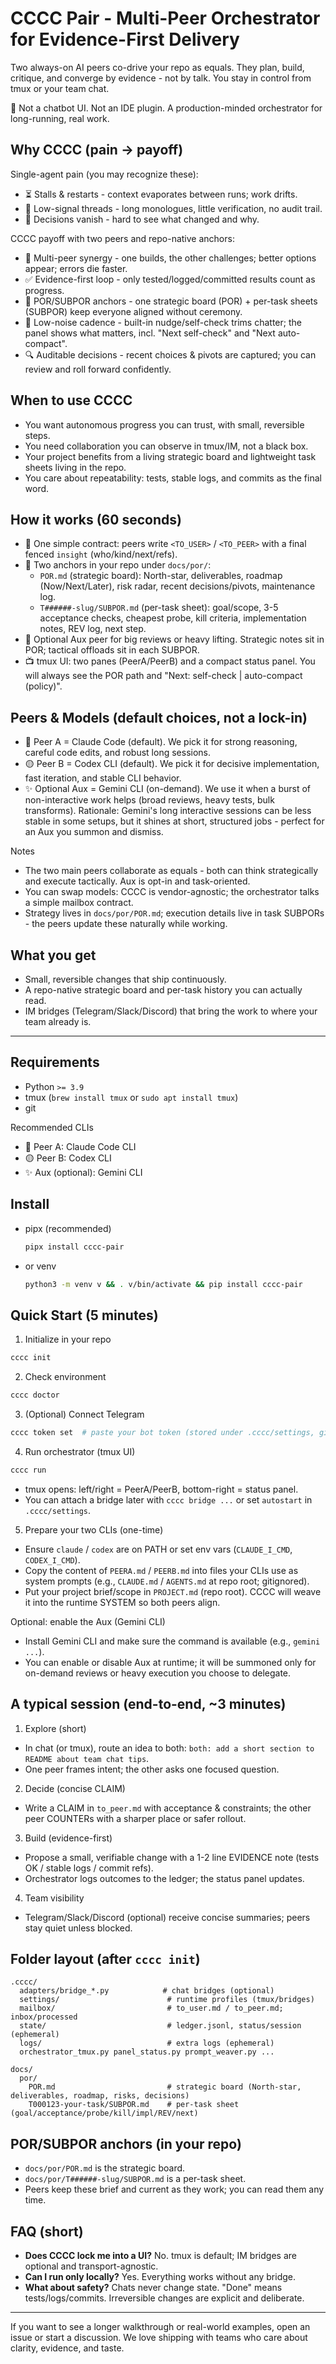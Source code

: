 # CCCC Pair - Multi-Peer Orchestrator for Evidence-First Delivery

Two always-on AI peers co-drive your repo as equals. They plan, build, critique, and converge by evidence - not by talk. You stay in control from tmux or your team chat.

:rocket: Not a chatbot UI. Not an IDE plugin. A production-minded orchestrator for long-running, real work.

## Why CCCC (pain -> payoff)

Single-agent pain (you may recognize these):
- :hourglass_flowing_sand: Stalls & restarts - context evaporates between runs; work drifts.
- :speech_balloon: Low-signal threads - long monologues, little verification, no audit trail.
- :triangular_flag_on_post: Decisions vanish - hard to see what changed and why.

CCCC payoff with two peers and repo-native anchors:
- :handshake: Multi-peer synergy - one builds, the other challenges; better options appear; errors die faster.
- :white_check_mark: Evidence-first loop - only tested/logged/committed results count as progress.
- :memo: POR/SUBPOR anchors - one strategic board (POR) + per-task sheets (SUBPOR) keep everyone aligned without ceremony.
- :bell: Low-noise cadence - built-in nudge/self-check trims chatter; the panel shows what matters, incl. "Next self-check" and "Next auto-compact".
- :mag: Auditable decisions - recent choices & pivots are captured; you can review and roll forward confidently.

## When to use CCCC
- You want autonomous progress you can trust, with small, reversible steps.
- You need collaboration you can observe in tmux/IM, not a black box.
- Your project benefits from a living strategic board and lightweight task sheets living in the repo.
- You care about repeatability: tests, stable logs, and commits as the final word.

## How it works (60 seconds)
- :link: One simple contract: peers write `<TO_USER>` / `<TO_PEER>` with a final fenced `insight` (who/kind/next/refs).
- :file_folder: Two anchors in your repo under `docs/por/`:
  - `POR.md` (strategic board): North-star, deliverables, roadmap (Now/Next/Later), risk radar, recent decisions/pivots, maintenance log.
  - `T######-slug/SUBPOR.md` (per-task sheet): goal/scope, 3-5 acceptance checks, cheapest probe, kill criteria, implementation notes, REV log, next step.
- :busts_in_silhouette: Optional Aux peer for big reviews or heavy lifting. Strategic notes sit in POR; tactical offloads sit in each SUBPOR.
- :tv: tmux UI: two panes (PeerA/PeerB) and a compact status panel. You will always see the POR path and "Next: self-check | auto-compact (policy)".

## Peers & Models (default choices, not a lock-in)

- :large_blue_circle: Peer A = Claude Code (default). We pick it for strong reasoning, careful code edits, and robust long sessions.
- :yellow_circle: Peer B = Codex CLI (default). We pick it for decisive implementation, fast iteration, and stable CLI behavior.
- :sparkles: Optional Aux = Gemini CLI (on-demand). We use it when a burst of non-interactive work helps (broad reviews, heavy tests, bulk transforms). Rationale: Gemini's long interactive sessions can be less stable in some setups, but it shines at short, structured jobs - perfect for an Aux you summon and dismiss.

Notes
- The two main peers collaborate as equals - both can think strategically and execute tactically. Aux is opt-in and task-oriented.
- You can swap models: CCCC is vendor-agnostic; the orchestrator talks a simple mailbox contract.
- Strategy lives in `docs/por/POR.md`; execution details live in task SUBPORs - the peers update these naturally while working.

## What you get
- Small, reversible changes that ship continuously.
- A repo-native strategic board and per-task history you can actually read.
- IM bridges (Telegram/Slack/Discord) that bring the work to where your team already is.

---

## Requirements
- Python `>= 3.9`
- tmux (`brew install tmux` or `sudo apt install tmux`)
- git

Recommended CLIs
- :large_blue_circle: Peer A: Claude Code CLI
- :yellow_circle: Peer B: Codex CLI
- :sparkles: Aux (optional): Gemini CLI

## Install
- pipx (recommended)
  ```bash
  pipx install cccc-pair
  ```
- or venv
  ```bash
  python3 -m venv v && . v/bin/activate && pip install cccc-pair
  ```

## Quick Start (5 minutes)
1) Initialize in your repo
```bash
cccc init
```
2) Check environment
```bash
cccc doctor
```
3) (Optional) Connect Telegram
```bash
cccc token set  # paste your bot token (stored under .cccc/settings, gitignored)
```
4) Run orchestrator (tmux UI)
```bash
cccc run
```
- tmux opens: left/right = PeerA/PeerB, bottom-right = status panel.
- You can attach a bridge later with `cccc bridge ...` or set `autostart` in `.cccc/settings`.
5) Prepare your two CLIs (one-time)
- Ensure `claude` / `codex` are on PATH or set env vars (`CLAUDE_I_CMD`, `CODEX_I_CMD`).
- Copy the content of `PEERA.md` / `PEERB.md` into files your CLIs use as system prompts (e.g., `CLAUDE.md` / `AGENTS.md` at repo root; gitignored).
- Put your project brief/scope in `PROJECT.md` (repo root). CCCC will weave it into the runtime SYSTEM so both peers align.

Optional: enable the Aux (Gemini CLI)
- Install Gemini CLI and make sure the command is available (e.g., `gemini ...`).
- You can enable or disable Aux at runtime; it will be summoned only for on-demand reviews or heavy execution you choose to delegate.

## A typical session (end-to-end, ~3 minutes)
1) Explore (short)
- In chat (or tmux), route an idea to both: `both: add a short section to README about team chat tips`.
- One peer frames intent; the other asks one focused question.
2) Decide (concise CLAIM)
- Write a CLAIM in `to_peer.md` with acceptance & constraints; the other peer COUNTERs with a sharper place or safer rollout.
3) Build (evidence-first)
- Propose a small, verifiable change with a 1-2 line EVIDENCE note (tests OK / stable logs / commit refs).
- Orchestrator logs outcomes to the ledger; the status panel updates.
4) Team visibility
- Telegram/Slack/Discord (optional) receive concise summaries; peers stay quiet unless blocked.

## Folder layout (after `cccc init`)
```
.cccc/
  adapters/bridge_*.py            # chat bridges (optional)
  settings/                        # runtime profiles (tmux/bridges)
  mailbox/                         # to_user.md / to_peer.md; inbox/processed
  state/                           # ledger.jsonl, status/session (ephemeral)
  logs/                            # extra logs (ephemeral)
  orchestrator_tmux.py panel_status.py prompt_weaver.py ...

docs/
  por/
    POR.md                         # strategic board (North-star, deliverables, roadmap, risks, decisions)
    T000123-your-task/SUBPOR.md    # per-task sheet (goal/acceptance/probe/kill/impl/REV/next)
```

## POR/SUBPOR anchors (in your repo)
- `docs/por/POR.md` is the strategic board.
- `docs/por/T######-slug/SUBPOR.md` is a per-task sheet.
- Peers keep these brief and current as they work; you can read them any time.

## FAQ (short)
- **Does CCCC lock me into a UI?** No. tmux is default; IM bridges are optional and transport-agnostic.
- **Can I run only locally?** Yes. Everything works without any bridge.
- **What about safety?** Chats never change state. "Done" means tests/logs/commits. Irreversible changes are explicit and deliberate.

---

If you want to see a longer walkthrough or real-world examples, open an issue or start a discussion. We love shipping with teams who care about clarity, evidence, and taste.
